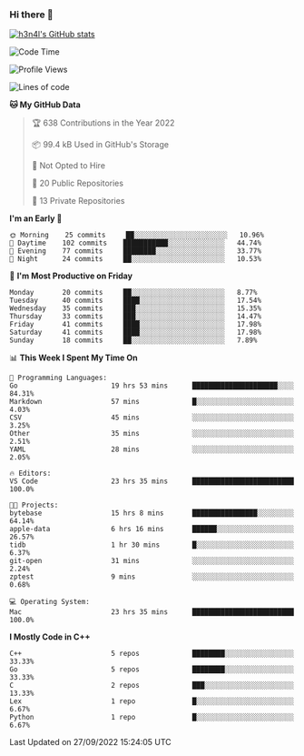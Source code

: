 ### Hi there 👋

[![h3n4l's GitHub stats](https://github-readme-stats.vercel.app/api?username=h3n4l&count_private=true&show_icons=true&theme=radical)](https://github.com/h3n4l/github-readme-stats)

<!--START_SECTION:waka-->
![Code Time](http://img.shields.io/badge/Code%20Time-705%20hrs%2011%20mins-blue)

![Profile Views](http://img.shields.io/badge/Profile%20Views-7-blue)

![Lines of code](https://img.shields.io/badge/From%20Hello%20World%20I%27ve%20Written-43%20Thousand%20lines%20of%20code-blue)

**🐱 My GitHub Data** 

> 🏆 638 Contributions in the Year 2022
 > 
> 📦 99.4 kB Used in GitHub's Storage 
 > 
> 🚫 Not Opted to Hire
 > 
> 📜 20 Public Repositories 
 > 
> 🔑 13 Private Repositories  
 > 
**I'm an Early 🐤** 

```text
🌞 Morning    25 commits     ██░░░░░░░░░░░░░░░░░░░░░░░   10.96% 
🌆 Daytime    102 commits    ███████████░░░░░░░░░░░░░░   44.74% 
🌃 Evening    77 commits     ████████░░░░░░░░░░░░░░░░░   33.77% 
🌙 Night      24 commits     ██░░░░░░░░░░░░░░░░░░░░░░░   10.53%

```
📅 **I'm Most Productive on Friday** 

```text
Monday       20 commits     ██░░░░░░░░░░░░░░░░░░░░░░░   8.77% 
Tuesday      40 commits     ████░░░░░░░░░░░░░░░░░░░░░   17.54% 
Wednesday    35 commits     ███░░░░░░░░░░░░░░░░░░░░░░   15.35% 
Thursday     33 commits     ███░░░░░░░░░░░░░░░░░░░░░░   14.47% 
Friday       41 commits     ████░░░░░░░░░░░░░░░░░░░░░   17.98% 
Saturday     41 commits     ████░░░░░░░░░░░░░░░░░░░░░   17.98% 
Sunday       18 commits     ██░░░░░░░░░░░░░░░░░░░░░░░   7.89%

```


📊 **This Week I Spent My Time On** 

```text
💬 Programming Languages: 
Go                       19 hrs 53 mins      █████████████████████░░░░   84.31% 
Markdown                 57 mins             █░░░░░░░░░░░░░░░░░░░░░░░░   4.03% 
CSV                      45 mins             ░░░░░░░░░░░░░░░░░░░░░░░░░   3.25% 
Other                    35 mins             ░░░░░░░░░░░░░░░░░░░░░░░░░   2.51% 
YAML                     28 mins             ░░░░░░░░░░░░░░░░░░░░░░░░░   2.05%

🔥 Editors: 
VS Code                  23 hrs 35 mins      █████████████████████████   100.0%

🐱‍💻 Projects: 
bytebase                 15 hrs 8 mins       ████████████████░░░░░░░░░   64.14% 
apple-data               6 hrs 16 mins       ██████░░░░░░░░░░░░░░░░░░░   26.57% 
tidb                     1 hr 30 mins        █░░░░░░░░░░░░░░░░░░░░░░░░   6.37% 
git-open                 31 mins             ░░░░░░░░░░░░░░░░░░░░░░░░░   2.24% 
zptest                   9 mins              ░░░░░░░░░░░░░░░░░░░░░░░░░   0.68%

💻 Operating System: 
Mac                      23 hrs 35 mins      █████████████████████████   100.0%

```

**I Mostly Code in C++** 

```text
C++                      5 repos             ████████░░░░░░░░░░░░░░░░░   33.33% 
Go                       5 repos             ████████░░░░░░░░░░░░░░░░░   33.33% 
C                        2 repos             ███░░░░░░░░░░░░░░░░░░░░░░   13.33% 
Lex                      1 repo              █░░░░░░░░░░░░░░░░░░░░░░░░   6.67% 
Python                   1 repo              █░░░░░░░░░░░░░░░░░░░░░░░░   6.67%

```



 Last Updated on 27/09/2022 15:24:05 UTC
<!--END_SECTION:waka-->

